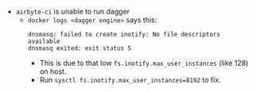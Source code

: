 - `airbyte-ci` is unable to run dagger
  - `docker logs <dagger engine>` says this:
    ```
    dnsmasq: failed to create inotify: No file descriptors available
    dnsmasq exited: exit status 5
    ```
      - This is due to that low `fs.inotify.max_user_instances` (like 128) on host.
      - Run `sysctl fs.inotify.max_user_instances=8192` to fix.
